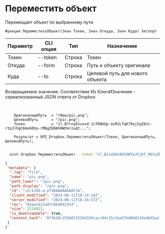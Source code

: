 ﻿---
sidebar_position: 9
---

# Переместить объект
 Перемещает объект по выбранному пути



`Функция ПереместитьОбъект(Знач Токен, Знач Откуда, Знач Куда) Экспорт`

  | Параметр | CLI опция | Тип | Назначение |
  |-|-|-|-|
  | Токен | --token | Строка | Токен |
  | Откуда | --form | Строка | Путь к объекту оригинала |
  | Куда | --to | Строка | Целевой путь для нового объекта |

  
  Возвращаемое значение:   Соответствие Из КлючИЗначение - сериализованный JSON ответа от Dropbox

<br/>




```bsl title="Пример кода"
    ОригиналныйПуть  = "/New/pic.png";
    ЦелевойПуть      = "/pic.png";
    Токен            = "sl.B7rnyEnvxxd-JcTKNUGp-osMJLfqK79ojSqINJc-rtpJlhgC6meGOUa-rM6gZGBAhHWVmrzuqt...";

    Результат = OPI_Dropbox.ПереместитьОбъект(Токен, ОригиналныйПуть, ЦелевойПуть);
```



```sh title="Пример команды CLI"
    
  oint dropbox ПереместитьОбъект --token "sl.B2ieEHcB9I9BTwJFjbf_MQtoZMKjGYgkpBqzQkvBfuSz41Qpy5r3d7a4ax22I5ILWhd9KLbN5L..." --form %form% --to %to%

```

```json title="Результат"
{
 "metadata": {
  ".tag": "file",
  "name": "pic.png",
  "path_lower": "/pic.png",
  "path_display": "/pic.png",
  "id": "id:kJU6-a-pT48AAAAAAAAFJA",
  "client_modified": "2024-06-11T18:24:16Z",
  "server_modified": "2024-06-11T18:24:57Z",
  "rev": "61aa16214d7c6bd841553",
  "size": 2114023,
  "is_downloadable": true,
  "content_hash": "0f3b18c255b0f252bd326cacc04c15c3aa57bd6b8234adb65aa7bb2987a65492"
 }
}
```
